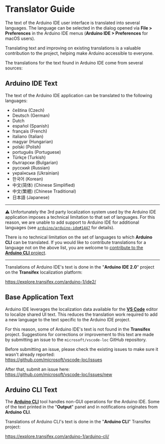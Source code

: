 # Translator Guide

The text of the Arduino IDE user interface is translated into several languages. The language can be selected in the dialog opened via **File > Preferences** in the Arduino IDE menus (**Arduino IDE > Preferences** for macOS users).

Translating text and improving on existing translations is a valuable contribution to the project, helping make Arduino accessible to everyone.

The translations for the text found in Arduino IDE come from several sources:

## Arduino IDE Text

The text of the Arduino IDE application can be translated to the following languages:

- čeština (Czech)
- Deutsch (German)
- Dutch
- español (Spanish)
- français (French)
- italiano (Italian)
- magyar (Hungarian)
- polski (Polish)
- português (Portuguese)
- Türkçe (Turkish)
- български (Bulgarian)
- русский (Russian)
- українська (Ukrainian)
- 한국어 (Korean)
- 中文(简体) (Chinese Simplified)
- 中文(繁體) (Chinese Traditional)
- 日本語 (Japanese)

---

⚠ Unfortunately the 3rd party localization system used by the Arduino IDE application imposes a technical limitation to that set of languages. For this reason, we are unable to add support to Arduino IDE for additional languages (see [`arduino/arduino-ide#1447`](https://github.com/arduino/arduino-ide/issues/1447) for details).

There is no technical limitation on the set of languages to which **Arduino CLI** can be translated. If you would like to contribute translations for a language not on the above list, you are welcome to [contribute to the **Arduino CLI** project](#arduino-cli-text).

---

Translations of Arduino IDE's text is done in the "**Arduino IDE 2.0**" project on the **Transifex** localization platform:

https://explore.transifex.com/arduino-1/ide2/

## Base Application Text

Arduino IDE leverages the localization data available for the [**VS Code**](https://code.visualstudio.com/) editor to localize shared UI text. This reduces the translation work required to add a new language to the text specific to the Arduino IDE project.

For this reason, some of Arduino IDE's text is not found in the **Transifex** project. Suggestions for corrections or improvement to this text are made by submitting an issue to the `microsoft/vscode-loc` GitHub repository.

Before submitting an issue, please check the existing issues to make sure it wasn't already reported:<br />
https://github.com/microsoft/vscode-loc/issues

After that, submit an issue here:<br />
https://github.com/microsoft/vscode-loc/issues/new

## Arduino CLI Text

The [**Arduino CLI**](https://arduino.github.io/arduino-cli/latest/) tool handles non-GUI operations for the Arduino IDE. Some of the text printed in the "**Output**" panel and in notifications originates from **Arduino CLI**.

Translations of Arduino CLI's text is done in the "**Arduino CLI**" Transifex project:

https://explore.transifex.com/arduino-1/arduino-cli/
